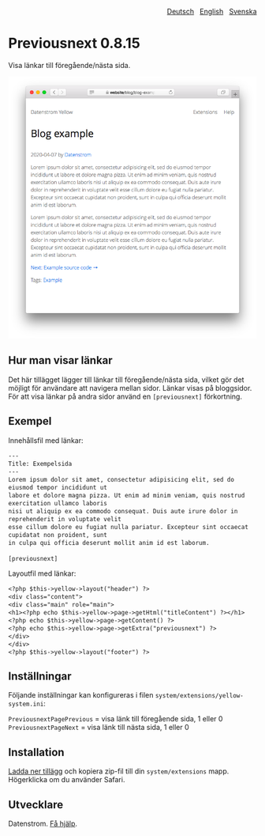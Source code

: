 <p align="right"><a href="README-de.md">Deutsch</a> &nbsp; <a href="README.md">English</a> &nbsp; <a href="README-sv.md">Svenska</a></p>

# Previousnext 0.8.15

Visa länkar till föregående/nästa sida.

<p align="center"><img src="previousnext-screenshot.png?raw=true" alt="Skärmdump"></p>

## Hur man visar länkar

Det här tillägget lägger till länkar till föregående/nästa sida, vilket gör det möjligt för användare att navigera mellan sidor. Länkar visas på bloggsidor. För att visa länkar på andra sidor använd en `[previousnext]` förkortning.

## Exempel

Innehållsfil med länkar:

    ---
    Title: Exempelsida
    ---
    Lorem ipsum dolor sit amet, consectetur adipisicing elit, sed do eiusmod tempor incididunt ut 
    labore et dolore magna pizza. Ut enim ad minim veniam, quis nostrud exercitation ullamco laboris 
    nisi ut aliquip ex ea commodo consequat. Duis aute irure dolor in reprehenderit in voluptate velit 
    esse cillum dolore eu fugiat nulla pariatur. Excepteur sint occaecat cupidatat non proident, sunt 
    in culpa qui officia deserunt mollit anim id est laborum.

    [previousnext]

Layoutfil med länkar:

    <?php $this->yellow->layout("header") ?>
    <div class="content">
    <div class="main" role="main">
    <h1><?php echo $this->yellow->page->getHtml("titleContent") ?></h1>
    <?php echo $this->yellow->page->getContent() ?>
    <?php echo $this->yellow->page->getExtra("previousnext") ?>
    </div>
    </div>
    <?php $this->yellow->layout("footer") ?>

## Inställningar

Följande inställningar kan konfigureras i filen `system/extensions/yellow-system.ini`:

`PreviousnextPagePrevious` = visa länk till föregående sida, 1 eller 0  
`PreviousnextPageNext` = visa länk till nästa sida, 1 eller 0  

## Installation

[Ladda ner tillägg](https://github.com/annaesvensson/yellow-previousnext/archive/main.zip) och kopiera zip-fil till din `system/extensions` mapp. Högerklicka om du använder Safari.

## Utvecklare

Datenstrom. [Få hjälp](https://datenstrom.se/sv/yellow/help/).
